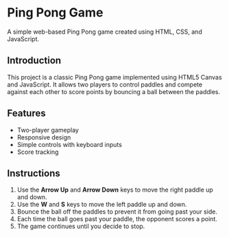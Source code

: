 
# Ping Pong Game

A simple web-based Ping Pong game created using HTML, CSS, and JavaScript.

## Introduction

This project is a classic Ping Pong game implemented using HTML5 Canvas and JavaScript. It allows two players to control paddles and compete against each other to score points by bouncing a ball between the paddles.

## Features

- Two-player gameplay
- Responsive design
- Simple controls with keyboard inputs
- Score tracking

## Instructions

1. Use the **Arrow Up** and **Arrow Down** keys to move the right paddle up and down.
2. Use the **W** and **S** keys to move the left paddle up and down.
3. Bounce the ball off the paddles to prevent it from going past your side.
4. Each time the ball goes past your paddle, the opponent scores a point.
5. The game continues until you decide to stop.

